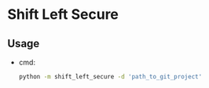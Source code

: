 # Shift Left Secure

## Usage

- cmd:

    ```bash
    python -m shift_left_secure -d 'path_to_git_project'
    ```
